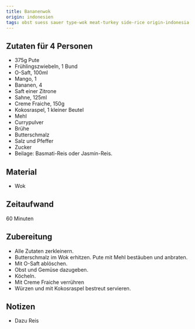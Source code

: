 ```yaml
---
title: Bananenwok
origin: indonesien
tags: obst suess sauer type-wok meat-turkey side-rice origin-indonesia
---
```

## Zutaten für 4 Personen
 * 375g Pute
 * Frühlingszwiebeln, 1 Bund
 * O-Saft, 100ml
 * Mango, 1
 * Bananen, 4
 * Saft einer Zitrone
 * Sahne, 125ml
 * Creme Fraiche, 150g
 * Kokosraspel, 1 kleiner Beutel
 * Mehl
 * Currypulver
 * Brühe
 * Butterschmalz
 * Salz und Pfeffer
 * Zucker
 * Beilage: Basmati-Reis oder Jasmin-Reis.

## Material
 * Wok

## Zeitaufwand
 60 Minuten

## Zubereitung
 * Alle Zutaten zerkleinern.
 * Butterschmalz im Wok erhitzen. Pute mit Mehl bestäuben und anbraten.
 * Mit O-Saft ablöschen.
 * Obst und Gemüse dazugeben.
 * Köcheln.
 * Mit Creme Fraiche verrühren
 * Würzen und mit Kokosraspel bestreut servieren.

## Notizen
 * Dazu Reis
